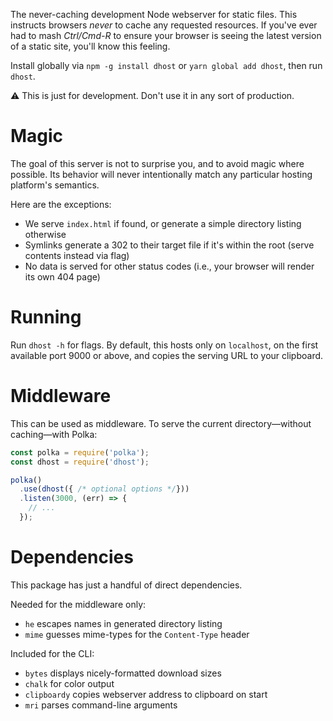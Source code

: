The never-caching development Node webserver for static files.
This instructs browsers _never_ to cache any requested resources.
If you've ever had to mash _Ctrl/Cmd-R_ to ensure your browser is seeing the latest version of a static site, you'll know this feeling.

Install globally via `npm -g install dhost` or `yarn global add dhost`, then run `dhost`.

⚠️ This is just for development.
Don't use it in any sort of production.

# Magic

The goal of this server is not to surprise you, and to avoid magic where possible.
Its behavior will never intentionally match any particular hosting platform's semantics.

Here are the exceptions:

* We serve `index.html` if found, or generate a simple directory listing otherwise
* Symlinks generate a 302 to their target file if it's within the root (serve contents instead via flag)
* No data is served for other status codes (i.e., your browser will render its own 404 page)

# Running

Run `dhost -h` for flags.
By default, this hosts only on `localhost`, on the first available port 9000 or above, and copies the serving URL to your clipboard.

# Middleware

This can be used as middleware. To serve the current directory—without caching—with Polka:

```js
const polka = require('polka');
const dhost = require('dhost');

polka()
  .use(dhost({ /* optional options */}))
  .listen(3000, (err) => {
    // ...
  });
```

# Dependencies

This package has just a handful of direct dependencies.

Needed for the middleware only:

* `he` escapes names in generated directory listing
* `mime` guesses mime-types for the `Content-Type` header

Included for the CLI:

* `bytes` displays nicely-formatted download sizes
* `chalk` for color output
* `clipboardy` copies webserver address to clipboard on start
* `mri` parses command-line arguments
